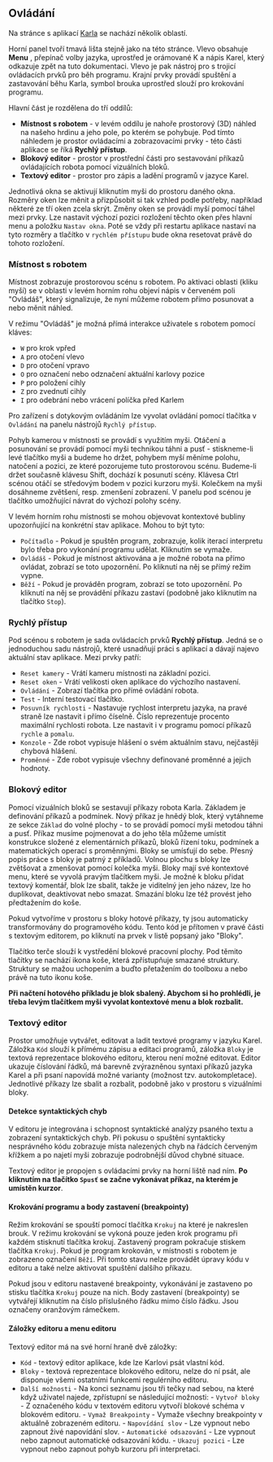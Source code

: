 ## Ovládání
Na stránce s aplikací [Karla](karel.html) se nachází několik oblastí. 

Horní panel tvoří tmavá lišta stejně jako na této stránce. Vlevo obsahuje **Menu** , přepínač volby jazyka, uprostřed je orámované K a nápis Karel, který odkazuje zpět na tuto dokumentaci. Vlevo je pak nástroj pro s trojicí ovládacích prvků pro běh programu. Krajní prvky provádí spuštění a zastavování běhu Karla, symbol brouka uprostřed slouží pro krokování programu.

Hlavní část je rozdělena do tří oddílů:

 - **Místnost s robotem** - v levém oddílu je nahoře prostorový (3D) náhled na našeho hrdinu a jeho pole, po kterém se pohybuje. Pod tímto náhledem je prostor ovládacími a zobrazovacími prvky - této části aplikace se říká **Rychlý přístup**.
 - **Blokový editor** - prostor v prostřední části pro sestavování příkazů ovládajících robota pomocí vizuálních bloků. 
 - **Textový editor** - prostor pro zápis a ladění programů v jazyce Karel.

Jednotlivá okna se aktivují kliknutím myši do prostoru daného okna. Rozměry oken lze měnit a přizpůsobit si tak vzhled podle potřeby, například některé ze tří oken zcela skrýt. Změny oken se provádí myší pomocí táhel mezi prvky. Lze nastavit výchozí pozici rozložení těchto oken přes hlavní menu a položku `Nastav okna`. Poté se vždy při restartu aplikace nastaví na tyto rozměry a tlačítko v `rychlém přístupu` bude okna resetovat právě do tohoto rozložení.

### Místnost s robotem
Místnost zobrazuje prostorovou scénu s robotem. Po aktivaci oblasti (kliku myší) se v oblasti v levém horním rohu objeví nápis v červeném poli "Ovládáš", který signalizuje, že nyní můžeme robotem přímo posunovat a nebo měnit náhled. 

V režimu "Ovládáš" je možná přímá interakce uživatele s robotem pomocí kláves:
- `W` pro krok vpřed 
- `A` pro otočení vlevo 
- `D` pro otočení vpravo
- `O` pro označení nebo odznačení aktuální karlovy pozice
- `P` pro položení cihly
- `Z` pro zvednutí cihly 
- `I` pro odebrání nebo vrácení políčka před Karlem
    
Pro zařízení s dotykovým ovládáním lze vyvolat ovládání pomocí tlačítka v `Ovládání` na panelu nástrojů `Rychlý přístup`.
    
Pohyb kamerou v místnosti se provádí s využitím myši. Otáčení a posunování se provádí pomocí myši technikou táhni a pusť - stiskneme-li levé tlačítko myši a budeme ho držet, pohybem myší měníme polohu, natočení a pozici, ze které pozorujeme tuto prostorovou scénu. Budeme-li držet současně klávesu Shift, dochází k posunutí scény. Klávesa Ctrl scénou otáčí se středovým bodem v pozici kurzoru myši. Kolečkem na myši dosáhneme zvětšení, resp. zmenšení zobrazení. V panelu pod scénou je tlačítko umožňující návrat do výchozí polohy scény.

V levém horním rohu místnosti se mohou objevovat kontextové bubliny upozorňující na konkrétní stav aplikace. Mohou to být tyto:
- `Počítadlo` - Pokud je spuštěn program, zobrazuje, kolik iterací interpretu bylo třeba pro vykonání programu udělat. Kliknutím se vymaže.
- `Ovládáš` - Pokud je místnost aktivována a je možné robota na přímo ovládat, zobrazí se toto upozornění. Po kliknutí na něj se přímý režim vypne.
- `Běží` - Pokud je prováděn program, zobrazí se toto upozornění. Po kliknutí na něj se provádění příkazu zastaví (podobně jako kliknutím na tlačítko `Stop`).

### Rychlý přístup
Pod scénou s robotem je sada ovládacích prvků **Rychlý přístup**. Jedná se o jednoduchou sadu nástrojů, které usnadňují práci s aplikací a dávají najevo aktuální stav aplikace. Mezi prvky patří:
- `Reset kamery` - Vrátí kameru místnosti na základní pozici.
- `Reset oken` - Vrátí velikosti oken aplikace do výchozího nastavení. 
- `Ovládání` - Zobrazí tlačítka pro přímé ovládání robota.
- `Test` - Interní testovací tlačítko.
- `Posuvník rychlosti` - Nastavuje rychlost interpretu jazyka, na pravé straně lze nastavit i přímo číselně. Číslo reprezentuje procento maximální rychlosti robota. Lze nastavit i v programu pomocí příkazů `rychle` a `pomalu`.
- `Konzole` - Zde robot vypisuje hlášení o svém aktuálním stavu, nejčastěji chybová hlášení.
- `Proměnné` - Zde robot vypisuje všechny definované proměnné a jejich hodnoty.
 
### Blokový editor
Pomocí vizuálních bloků se sestavují příkazy robota Karla. Základem je definování příkazů a podmínek. Nový příkaz je hnědý blok, který vytáhneme ze sekce `Základ` do volné plochy - to se provádí pomocí myši metodou táhni a pusť. Příkaz musíme pojmenovat a do jeho těla můžeme umístit konstrukce složené z elementárních příkazů, bloků řízení toku, podmínek a matematických operací s proměnnými. Bloky se umísťují do sebe. Přesný popis práce s bloky je patrný z příkladů. Volnou plochu s bloky lze zvětšovat a zmenšovat pomocí kolečka myši. Bloky mají své kontextové menu, které se vyvolá pravým tlačítkem myši. Je možné k bloku přidat textový komentář, blok lze sbalit, takže je viditelný jen jeho název, lze ho duplikovat, deaktivovat nebo smazat. Smazání bloku lze též provést jeho předtažením do koše.

Pokud vytvoříme v prostoru s bloky hotové příkazy, ty jsou automaticky transformovány do programového kódu. Tento kód je přítomen v pravé části s textovým editorem, po kliknutí na prvek v listě popsaný jako "Bloky".

Tlačítko terče slouží k vystředění blokové pracovní plochy. Pod těmito tlačítky se nachází ikona koše, která zpřístupňuje smazané struktury. Struktury se mažou uchopením a buďto přetažením do toolboxu a nebo právě na tuto ikonu koše.

**Při načtení hotového příkladu je blok sbalený. Abychom si ho prohlédli, je třeba levým tlačítkem myši vyvolat kontextové menu a blok rozbalit.**

### Textový editor
Prostor umožňuje vytvářet, editovat a ladit textové programy v jazyku Karel. Záložka `Kód` slouží k přímému zápisu a editaci programů, záložka `Bloky` je textová reprezentace blokového editoru, kterou není možné editovat. Editor ukazuje číslování řádků, má barevně zvýrazněnou syntaxi příkazů jazyka Karel a při psaní napovídá možné varianty (možnost tzv. autokompletace). Jednotlivé příkazy lze sbalit a rozbalit, podobně jako v prostoru s vizuálními bloky.

#### Detekce syntaktických chyb
V editoru je integrována i schopnost syntaktické analýzy psaného textu a zobrazení syntaktických chyb. Při pokusu o spuštění syntakticky nesprávného kódu zobrazuje místa nalezených chyb na řádcích červeným křížkem a po najetí myši zobrazuje podrobnější důvod chybné situace.

Textový editor je propojen s ovládacími prvky na horní liště nad ním. **Po kliknutím na tlačítko `Spusť` se začne vykonávat příkaz, na kterém je umístěn kurzor**.

#### Krokování programu a body zastavení (breakpointy)
Režim krokování se spouští pomocí tlačítka `Krokuj` na které je nakreslen brouk. V režimu krokování se vykoná pouze jeden krok programu při každém stisknutí tlačítka krokuj. Zastavený program pokračuje stiskem tlačítka `Krokuj`. Pokud je program krokován, v místnosti s robotem je zobrazeno označení `Běží`. Při tomto stavu nelze provádět úpravy kódu v editoru a také nelze aktivovat spuštění dalšího příkazu. 

Pokud jsou v editoru nastavené breakpointy, vykonávání je zastaveno po stisku tlačítka `Krokuj` pouze na nich. Body zastavení (breakpointy) se vytvářejí kliknutím na číslo příslušného řádku mimo číslo řádku. Jsou označeny oranžovým rámečkem.
 
#### Záložky editoru a menu editoru
Textový editor má na své horní hraně dvě záložky:
- `Kód` - textový editor aplikace, kde lze Karlovi psát vlastní kód.
- `Bloky` - textová reprezentace blokového editoru, nelze do ní psát, ale disponuje všemi ostatními funkcemi regulérního editoru. 
- `Další možnosti` - Na konci seznamu jsou tři tečky nad sebou, na které když uživatel najede, zpřístupní se následující možnosti:
        - `Vytvoř bloky` - Z označeného kódu v textovém editoru vytvoří blokové schéma v blokovém editoru.
        - `Vymaž Breakpointy` - Vymaže všechny breakpointy v aktuálně zobrazeném editoru.
        - `Napovídání slov` - Lze vypnout nebo zapnout živé napovídání slov.
        - `Automatické odsazování` - Lze vypnout nebo zapnout automatické odsazování kódu.
        - `Ukazuj pozici` - Lze vypnout nebo zapnout pohyb kurzoru při interpretaci.